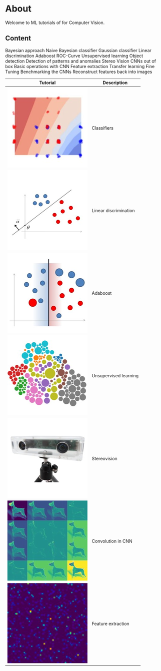 # About
Welcome to ML tutorials of for Computer Vision. 


## Content 
Bayesian approach 
Naive Bayesian classifier 
Gaussian classifier 
Linear discrimination 
Adaboost
ROC-Curve
Unsupervised learning 
Object detection
Detection of patterns and anomalies
Stereo Vision
CNNs out of box
Basic operations with CNN
Feature extraction 
Transfer learning 
Fine Tuning
Benchmarking the CNNs
Reconstruct features back into images

Tutorial | Description
------------ | -------------
![alt text](/data/ex00/image15.jpg)| Classifiers
![alt text](/data/ex00/image16.jpg)| Linear discrimination 
![alt text](/data/ex00/image17.jpg)| Adaboost
![alt text](/data/ex00/image110.jpg)| Unsupervised learning
![alt text](/data/ex00/image115.jpg)| Stereovision
![alt text](/data/ex00/image22.jpg)| Convolution in CNN
![alt text](/data/ex00/image23.jpg)| Feature extraction
